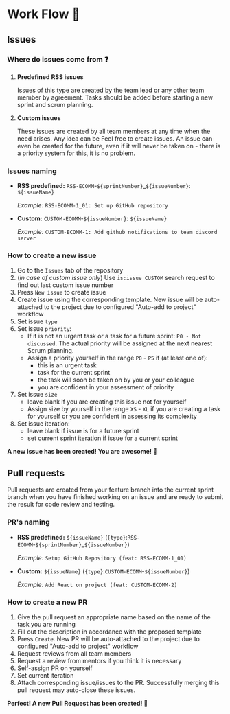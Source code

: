 # Work Flow :traffic_light:

## Issues

### Where do issues come from :question:

1. **Predefined RSS issues**

   Issues of this type are created by the team lead or any other team member by agreement. Tasks should be added before starting a new sprint and scrum planning.

1. **Custom issues**

   These issues are created by all team members at any time when the need arises. Any idea can be Feel free to create issues. An issue can even be created for the future, even if it will never be taken on - there is a priority system for this, it is no problem.

### Issues naming

- **RSS predefined:** `RSS-ECOMM`-`${sprintNumber}`\_`${issueNumber}`: `${issueName}`

  _Example:_ `RSS-ECOMM-1_01: Set up GitHub repository`

- **Custom:** `CUSTOM-ECOMM`-`${issueNumber}`: `${issueName}`

  _Example:_ `CUSTOM-ECOMM-1: Add github notifications to team discord server`

### How to create a new issue

1. Go to the `Issues` tab of the repository
1. (_in case of custom issue only_) Use `is:issue CUSTOM` search request to find out last custom issue number
1. Press `New issue` to create issue
1. Create issue using the corresponding template. New issue will be auto-attached to the project due to configured "Auto-add to project" workflow
1. Set issue `type`
1. Set issue `priority`:
   - If it is not an urgent task or a task for a future sprint: `P0 - Not discussed`. The actual priority will be assigned at the next nearest Scrum planning.
   - Assign a priority yourself in the range `P0` - `P5` if (at least one of):
     - this is an urgent task
     - task for the current sprint
     - the task will soon be taken on by you or your colleague
     - you are confident in your assessment of priority
1. Set issue `size`
   - leave blank if you are creating this issue not for yourself
   - Assign size by yourself in the range `XS` - `XL` if you are creating a task for yourself or you are confident in assessing its complexity
1. Set issue iteration:
   - leave blank if issue is for a future sprint
   - set current sprint iteration if issue for a current sprint

**A new issue has been created! You are awesome! :tada:**

## Pull requests

Pull requests are created from your feature branch into the current sprint branch when you have finished working on an issue and are ready to submit the result for code review and testing.

### PR's naming

- **RSS predefined:** `${issueName}` (`{type}`:`RSS-ECOMM`-`${sprintNumber}`\_`${issueNumber}`)

  _Example:_ `Setup GitHub Repository (feat: RSS-ECOMM-1_01)`

- **Custom:** `${issueName}` (`{type}`:`CUSTOM-ECOMM`-`${issueNumber}`)

  _Example:_ `Add React on project (feat: CUSTOM-ECOMM-2)`

### How to create a new PR

1. Give the pull request an appropriate name based on the name of the task you are running
1. Fill out the description in accordance with the proposed template
1. Press `Create`. New PR will be auto-attached to the project due to configured "Auto-add to project" workflow
1. Request reviews from all team members
1. Request a review from mentors if you think it is necessary
1. Self-assign PR on yourself
1. Set current iteration
1. Attach corresponding issue/issues to the PR. Successfully merging this pull request may auto-close these issues.

**Perfect! A new Pull Request has been created! :confetti_ball:**
